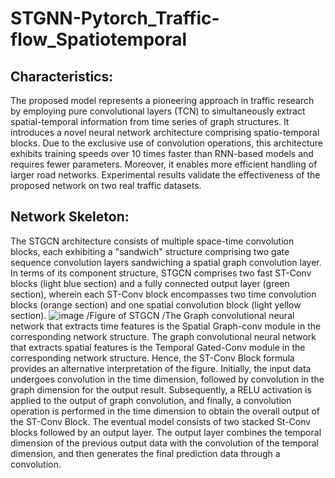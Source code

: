 # STGNN-Pytorch_Traffic-flow_Spatiotemporal
## Characteristics:
The proposed model represents a pioneering approach in traffic research by employing pure convolutional layers (TCN) to simultaneously extract spatial-temporal information from time series of graph structures. It introduces a novel neural network architecture comprising spatio-temporal blocks. Due to the exclusive use of convolution operations, this architecture exhibits training speeds over 10 times faster than RNN-based models and requires fewer parameters. Moreover, it enables more efficient handling of larger road networks. Experimental results validate the effectiveness of the proposed network on two real traffic datasets.
## Network Skeleton:
The STGCN architecture consists of multiple space-time convolution blocks, each exhibiting a "sandwich" structure comprising two gate sequence convolution layers sandwiching a spatial graph convolution layer. In terms of its component structure, STGCN comprises two fast ST-Conv blocks (light blue section) and a fully connected output layer (green section), wherein each ST-Conv block encompasses two time convolution blocks (orange section) and one spatial convolution block (light yellow section).
![image](https://github.com/imaCollin/STGNN-Pytorch_Traffic-flow_Spatiotemporal/assets/127849702/899eae87-d367-42e6-a53a-0d9f54165a5e)
/Figure of STGCN
/The Graph convolutional neural network that extracts time features is the Spatial Graph-conv module in the corresponding network structure. The graph convolutional neural network that extracts spatial features is the Temporal Gated-Conv module in the corresponding network structure. Hence, the ST-Conv Block formula provides an alternative interpretation of the figure. Initially, the input data undergoes convolution in the time dimension, followed by convolution in the graph dimension for the output result. Subsequently, a RELU activation is applied to the output of graph convolution, and finally, a convolution operation is performed in the time dimension to obtain the overall output of the ST-Conv Block.
The eventual model consists of two stacked St-Conv blocks followed by an output layer. The output layer combines the temporal dimension of the previous output data with the convolution of the temporal dimension, and then generates the final prediction data through a convolution.
